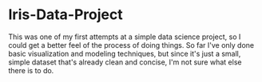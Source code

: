 # Iris-Data-Project

This was one of my first attempts at a simple data science project, so I could get a better feel of the process of doing things. So far I've only done basic visualization and modeling techniques, but since it's just a small, simple dataset that's already clean and concise, I'm not sure what else there is to do.
